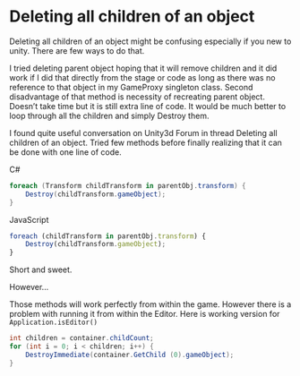 # Deleting all children of an object

Deleting all children of an object might be confusing especially if you new to unity.  There are few ways to do that.

I tried deleting parent object hoping that it will remove children and it did work if I did that directly from the stage or code as long as there was no reference to that object in my GameProxy singleton class. Second disadvantage of that method is necessity of recreating parent object. Doesn’t take time but it is still extra line of code. It would be much better to loop through all the children and simply Destroy them.

I found quite useful conversation on Unity3d Forum in thread Deleting all children of an object. Tried few methods before finally realizing that it can be done with one line of code.

C#

```cs
foreach (Transform childTransform in parentObj.transform) {
    Destroy(childTransform.gameObject);
}
```

JavaScript

```js
foreach (childTransform in parentObj.transform) {
    Destroy(childTransform.gameObject);
}
```

Short and sweet.

However...

Those methods will work perfectly from within the game. However there is a problem with running it from within the Editor. Here is working version for `Application.isEditor()`

```cs
int children = container.childCount;
for (int i = 0; i < children; i++) {
	DestroyImmediate(container.GetChild (0).gameObject);
}
```
